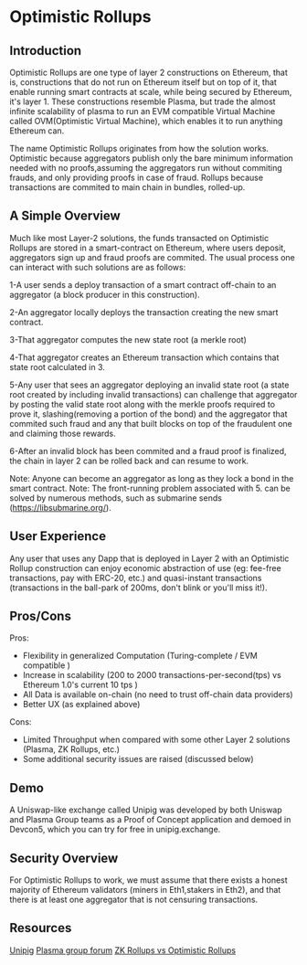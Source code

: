 # Optimistic Rollups
## Introduction
Optimistic Rollups are one type of layer 2 constructions on Ethereum, that is, constructions that do not run on Ethereum itself but on top of it, that enable running smart contracts at scale, while being secured by Ethereum, it's layer 1. These constructions resemble Plasma, but trade the almost infinite scalability of plasma to run an EVM compatible Virtual Machine called OVM(Optimistic Virtual Machine), which enables it to run anything Ethereum can.

The name Optimistic Rollups originates from how the solution works. Optimistic because aggregators publish only the bare minimum information needed with no proofs,assuming the aggregators run without commiting frauds, and only providing proofs in case of fraud. Rollups because transactions are commited to main chain in bundles, rolled-up.

## A Simple Overview
Much like most Layer-2 solutions, the funds transacted on Optimistic Rollups are stored in a smart-contract on Ethereum, where users deposit, aggregators sign up and fraud proofs are commited. The usual process one can interact with such solutions are as follows:

1-A user sends a deploy transaction of a smart contract off-chain to an aggregator (a block producer in this construction).

2-An aggregator locally deploys the transaction creating the new smart contract.

3-That aggregator computes the new state root (a merkle root)

4-That aggregator creates an Ethereum transaction which contains that state root calculated in 3.

5-Any user that sees an aggregator deploying an invalid state root (a state root created by including invalid transactions) can challenge that aggregator by posting the valid state root along with the merkle proofs required to prove it, slashing(removing a portion of the bond) and the aggregator that commited such fraud and any that built blocks on top of the fraudulent one and claiming those rewards.

6-After an invalid block has been commited and a fraud proof is finalized, the chain in layer 2 can be rolled back and can resume to work.

Note: Anyone can become an aggregator as long as they lock a bond in the smart contract.
Note: The front-running problem associated with 5. can be solved by numerous methods, such as submarine sends (https://libsubmarine.org/).

## User Experience
Any user that uses any Dapp that is deployed in Layer 2 with an Optimistic Rollup construction can enjoy economic abstraction of use (eg: fee-free transactions, pay with ERC-20, etc.) and quasi-instant transactions (transactions in the ball-park of 200ms, don't blink or you'll miss it!).

## Pros/Cons
Pros:
 * Flexibility in generalized Computation (Turing-complete / EVM compatible )
 * Increase in scalability (200 to 2000 transactions-per-second(tps) vs Ethereum 1.0's current 10 tps )
 * All Data is available on-chain (no need to trust off-chain data providers)
 * Better UX (as explained above)

Cons:
 * Limited Throughput when compared with some other Layer 2 solutions (Plasma, ZK Rollups, etc.)
 * Some additional security issues are raised (discussed below)


## Demo
A Uniswap-like exchange called Unipig was developed by both Uniswap and Plasma Group teams as a Proof of Concept application and demoed in Devcon5, which you can try for free in unipig.exchange.

## Security Overview
For Optimistic Rollups to work, we must assume that there exists a honest majority of Ethereum validators (miners in Eth1,stakers in Eth2), and that there is at least one aggregator that is not censuring transactions.

## Resources

[Unipig](https://unipig.exchange)
[Plasma group forum](https://plasma.group/)
[ZK Rollups vs Optimistic Rollups](https://blog.idex.io/all-posts/rollup-rundown)
	

